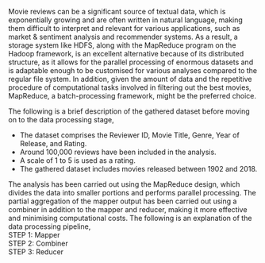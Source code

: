 Movie reviews can be a significant source of textual data, which is exponentially growing and are often written in natural language, making them difficult to interpret and relevant for various applications, such as market & sentiment analysis and recommender systems. As a result, a storage system like HDFS, along with the MapReduce program on the Hadoop framework, is an excellent alternative because of its distributed structure, as it allows for the parallel processing of enormous datasets and is adaptable enough to be customised for various analyses compared to the regular file system. In addition, given the amount of data and the repetitive procedure of computational tasks involved in filtering out the best movies, MapReduce, a batch-processing framework, might be the preferred choice. </br> 

The following is a brief description of the gathered dataset before moving on to the data processing stage, </br> 
* The dataset comprises the Reviewer ID, Movie Title, Genre, Year of Release, and Rating.
* Around 100,000 reviews have been included in the analysis.
* A scale of 1 to 5 is used as a rating.
* The gathered dataset includes movies released between 1902 and 2018. </br>

The analysis has been carried out using the MapReduce design, which divides the data into smaller portions and performs parallel processing. The partial aggregation of the mapper output has been carried out using a combiner in addition to the mapper and reducer, making it more effective and minimising computational costs. The following is an explanation of the data processing pipeline, </br> 
STEP 1: Mapper </br> 
STEP 2: Combiner </br> 
STEP 3: Reducer
